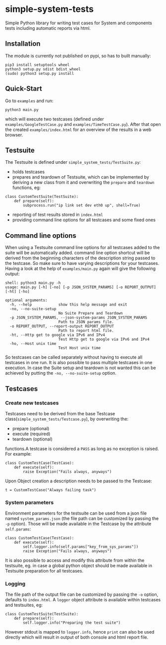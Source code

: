 # simple-system-tests
Simple Python library for writing test cases for System and components tests including automatic reports via html.
## Installation
The module is currently not published on pypi, so has to built manually:
```
pip3 install setuptools wheel
python3 setup.py sdist bdist_wheel
(sudo) python3 setup.py install
```
## Quick-Start
Go to `examples` and run:
```
python3 main.py
```
which will execute two testcases (defined under `examples/GoogleTestCase.py` and `examples/TimeTestCase.py`). After that open the created `examples/index.html` for an overview of the results in a web browser.
## Testsuite
The Testsuite is defined under `simple_system_tests/TestSuite.py`:
- holds testcases
- prepares and teardown of Testsuite, which can be implemented by deriving a new class from it and overwriting the `prepare` and `teardown` functions, eg:
```
class CustomTestSuite(TestSuite):
    def prepare(self):
        subprocess.run("ip link set dev eth0 up", shell=True)
```
- reporting of test results stored in `index.html`
- providing command line options for all testcases and some fixed ones

## Command line options
When using a Testsuite command line options for all testcases added to the suite will be automatically added. command line option shortcut will be derived from the beginning characters of the description string passed to the testcase. So make sure to have varying descriptions for your testcases. Having a look at the help of `examples/main.py` again will give the following output:
```
shell: python3 main.py -h
usage: main.py [-h] [-no] [-p JSON_SYSTEM_PARAMS] [-o REPORT_OUTPUT] [-ht] [-ho]

optional arguments:
  -h, --help            show this help message and exit
  -no, --no-suite-setup
                        No Suite Prepare and Teardown
  -p JSON_SYSTEM_PARAMS, --json-system-params JSON_SYSTEM_PARAMS
                        Path to JSON params file.
  -o REPORT_OUTPUT, --report-output REPORT_OUTPUT
                        Path to report html file.
  -ht, --Http get to google via IPv6 and IPv4
                        Test Http get to google via IPv6 and IPv4
  -ho, --Host unix time
                        Test Host unix time
```
So testcases can be called separately without having to execute all testcases in one run. It is also possible to pass multiple testcases in one execution. In case the Suite setup and teardown is not wanted this can be achieved by putting the `-no, --no-suite-setup` option.
## Testcases
### Create new testcases
Testcases need to be derived from the base Testcase class(`simple_system_tests/Testcase.py`), by overwriting the:
- prepare (optional)
- execute (required)
- teardown (optional)

functions.A testcase is considered a `PASS` as long as no exception is raised. For example:
```
class CustomTestCase(TestCase):
    def execute(self):
        raise Exception("Fails always, anyways")
```
Upon Object creation a description needs to be passed to the Testcase:
```
t = CustomTestCase("Always failing task")
```
### System parameters
Environment parameters for the testsuite can be used from a json file named `system_params.json` (the file path can be customized by passing the `-p` option). Those will be made available in the Testcase by the attribute `self.params`:
```
class CustomTestCase(TestCase):
    def execute(self):
        self.logger.info(self.params["key_from_sys_params"])
        raise Exception("Fails always, anyways")
```
It is also possible to access and modify this attribute from within the testsuite, eg. in case a global python object should be made available in Testsuite preparation for all testcases.
### Logging
The file path of the output file can be customized by passing the `-o` option, defaults to `index.html`. A `logger` object attribute is available within testcases and testsuites, eg:
```
class CustomTestSuite(TestSuite):
    def prepare(self):
        self.logger.info("Preparing the test suite")
```
However stdout is mapped to `logger.info`, hence `print` can also be used directly which will result in output of both console and html report file.